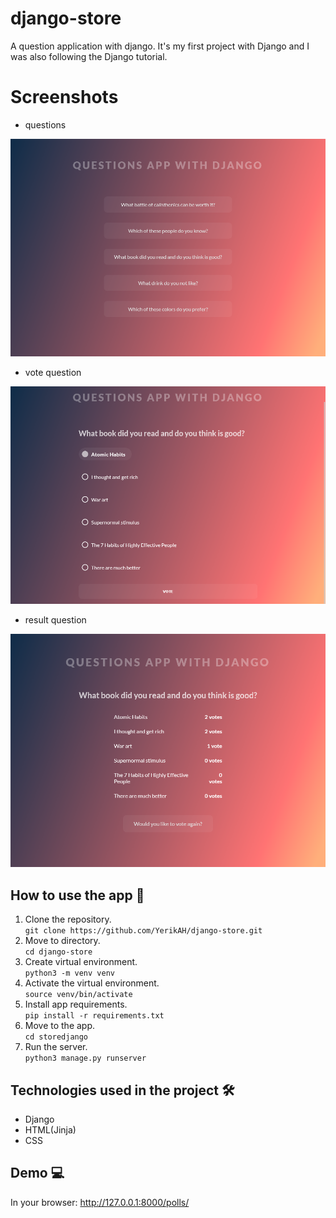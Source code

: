 # django-store

A question application with django. It's my first project with Django and I was also following the Django tutorial.
# Screenshots
- questions


<img src="./images/m3.png"/>


- vote question


<img src="./images/m2.png"/>

- result question


<img src="./images/m1.png"/>



## How to use the app 🧱

1. Clone the repository. <br />
   `git clone https://github.com/YerikAH/django-store.git`
1. Move to directory. <br />
   `cd django-store`
1. Create virtual environment. <br />
   `python3 -m venv venv`
1. Activate the virtual environment. <br />
   `source venv/bin/activate`
1. Install app requirements. <br />
   `pip install -r requirements.txt`
1. Move to the app. <br/>
   `cd storedjango`
1. Run the server. <br />
   `python3 manage.py runserver`

## Technologies used in the project 🛠

- Django
- HTML(Jinja)
- CSS

## Demo 💻

In your browser: http://127.0.0.1:8000/polls/
